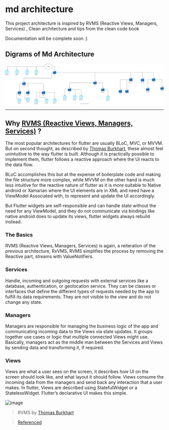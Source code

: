 # md architecture
This project architecture is inspired by RVMS (Reactive Views, Managers, Services)  , Clean architecture and tips from the clean code book

Documentation will be complete soon :) 


## Digrams of Md Architecture
<html>

<body>


![image](https://github.com/mdpe-ir/md_architecture/blob/main/md_architecture-Page-1.svg)

</body>

</html>


-------

## Why [RVMS (Reactive Views, Managers, Services)](https://github.com/escamoteur/RVMS-2020) ?

The most popular architectures for flutter are usually BLoC, MVC, or MVVM. But on second thought, as described by [Thomas Burkhart](https://github.com/escamoteur), these almost feel unintuitive to the way flutter is built. Although it is practically possible to implement them, flutter follows a reactive approach where the UI reacts to the data flow.

BLoC accomplishes this but at the expense of boilerplate code and making the file structure more complex, while MVVM on the other hand is much less intuitive for the reactive nature of flutter as it is more suitable to Native android or Xamarian where the UI elements are in XML and need have a ViewModel Associated with, to represent and update the UI accordingly.

But Flutter widgets are self-responsible and can handle state without the need for any ViewModel, and they do not communicate via bindings like native android does to update its views, flutter widgets always rebuild instead.

### The Basics
RVMS (Reactive Views, Managers, Services) is again, a reiteration of the previous architecture, RxVMS, RVMS simplifies the process by removing the Reactive part, streams with ValueNotifiers.

### Services
Handle, incoming and outgoing requests with external services like a database, authentication, or geolocation service. They can be classes or interfaces that define the different types of requests needed by the app to fulfill its data requirements. They are not visible to the view and do not change any state.

### Managers
Managers are responsible for managing the business logic of the app and communicating incoming data to the Views via state updates. It groups together use cases or logic that multiple connected Views might use. Basically, managers act as the middle man between the Services and Views by sending data and transforming it, if required.

### Views
Views are what a user sees on the screen, it describes how UI on the screen should look like, and what layout it should follow. Views consume the incoming data from the managers and send back any interaction that a user makes. In flutter, Views are described using StatefulWidget or a StatelessWidget. Flutter’s declarative UI makes this simple.


![image](https://user-images.githubusercontent.com/57597379/178838781-b5824ec5-8478-4f2a-bfbc-967246f20da2.png)

> RVMS by [Thomas Burkhart](https://github.com/escamoteur)

> [Referenced](https://medium.com/flutter-community/exploring-flutter-command-with-rvms-9f1962897a31)

